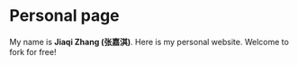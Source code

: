 # Personal page

My name is **Jiaqi Zhang (张嘉淇)**. Here is my personal website. Welcome to fork for free!

